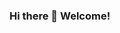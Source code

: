 ### Hi there 👋 Welcome!

<!--
**Evanpatchouli/evanpatchouli** is a ✨ _special_ ✨ repository because its `README.md` (this file) appears on your GitHub profile.

My nick is Evanpatchouli, a graduate student majored in Software Engineering from HangZhou in China. 💎

I like coding and am proficient at several different programmar languages and tools: 
- Java SpringBoot, SpringCloud, Webflux, Mybatis
- JS/TS Vue, React, Express, Ant Design, Element UI, Vuex, Redux
- Rust Actix-Web, Rocket, Rbatis, SeaORM
- DevOps Docker, Docker-Commpose, pm2

Besides, I also have some open source projects:
- vcluster
- evp-express
- evp-design
...

Recently, I'm fanatic with ReactJs and NodeJs, hoping you to have a happy chat with me! ☺
